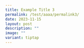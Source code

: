 ```yaml
---
title: Example Title 3
permalink: /test/aaaa/permalink3/
date: 2023-11-15
layout: post
description: ""
image: ""
variant: tiptap
---
```

